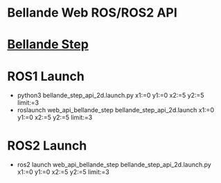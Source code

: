 # Bellande Web ROS/ROS2 API

# [Bellande Step](https://github.com/RonaldsonBellande/bellande_robots_step)

# ROS1 Launch 
- python3 bellande_step_api_2d.launch.py x1:=0 y1:=0 x2:=5 y2:=5 limit:=3
- roslaunch web_api_bellande_step bellande_step_api_2d.launch x1:=0 y1:=0 x2:=5 y2:=5 limit:=3 

# ROS2 Launch
- ros2 launch web_api_bellande_step bellande_step_api_2d.launch.py x1:=0 y1:=0 x2:=5 y2:=5 limit:=3

